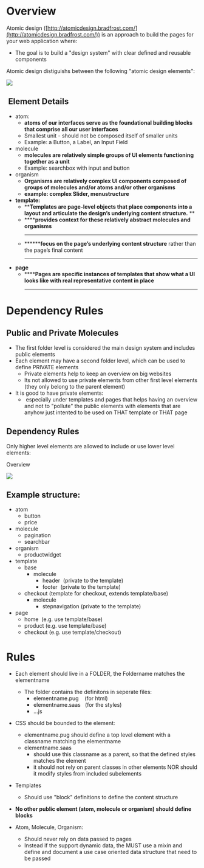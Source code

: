 Overview
========

Atomic design ([http://atomicdesign.bradfrost.com/](http://atomicdesign.bradfrost.com/)) is an approach to build the pages for your web application where:

*   The goal is to build a "design system" with clear defined and reusable components

Atomic design distiguishs between the following "atomic design elements":

![](atomic-design.png)

 Element Details
----------------

*   atom: 
    *   **atoms of our interfaces serve as the foundational building blocks that comprise all our user interfaces**
    *   Smallest unit - should not be composed itself of smaller units
    *   Example: a Button, a Label, an Input Field
*   molecule
    *   **molecules are relatively simple groups of UI elements functioning together as a unit**
    *   Example: searchbox with input and button
*   organism
    *   **Organisms are relatively complex UI components composed of groups of molecules and/or atoms and/or other organisms**
    *   **example: complex Slider, menustructure**
*   **template:**
    *   ****Templates are page-level objects that place components into a layout and articulate the design’s underlying content structure.**
        **
    *   ******provides context for these relatively abstract molecules and organisms**
        ****
    *   ********focus on the page’s underlying content structure** rather than the page’s final content
        ******
*   ****page****
    *   ******Pages are specific instances of templates that show what a UI looks like with real representative content in place**
        ****

Dependency Rules
================

Public and Private Molecules
----------------------------

*   The first folder level is considered the main design system and includes public elements
*   Each element may have a second folder level, which can be used to define PRIVATE elements
    *   Private elements help to keep an overview on big websites
    *   Its not allowed to use private elements from other first level elements (they only belong to the parent element)
*   It is good to have private elements:
    *    especially under templates and pages that helps having an overview and not to "pollute" the public elements with elements that are anyhow just intented to be used on THAT template or THAT page

Dependency Rules
----------------

Only higher level elements are allowed to include or use lower level elements:

Overview

![](atomic-design-structure.png)

Example structure:
------------------


*   atom
    *   button
    *   price
*   molecule
    *   pagination
    *   searchbar
*   organism
    *   productwidget
*   template
    *   base
        *   molecule
            *   header  (private to the template)
            *   footer  (private to the template)
    *   checkout (template for checkout, extends template/base)
        *   molecule
            *   stepnavigation (private to the template)
*   page
    *   home  (e.g. use template/base)
    *   product (e.g. use template/base)
    *   checkout (e.g. use template/checkout)

Rules
=====

*   Each element should live in a FOLDER, the Foldername matches the elementname
    *   The folder contains the definitons in seperate files:
        *   elementname.pug    (for html)
        *   elementname.saas   (for the styles)
        *   ...js

*   CSS should be bounded to the element:
    *   elementname.pug should define a top level element with a classname matching the elementname
    *   elementname.saas 
        *   should use this classname as a parent, so that the defined styles matches the element
        *   it should not rely on parent classes in other elements NOR should it modify styles from included subelements

*   Templates
    *   Should use "block" definitions to define the content structure
*   **No other public element (atom, molecule or organism) should define blocks**
*   Atom, Molecule, Organism:
    *   Should never rely on data passed to pages
    *   Instead if the support dynamic data, the MUST use a mixin and define and document a use case oriented data structure that need to be passed
